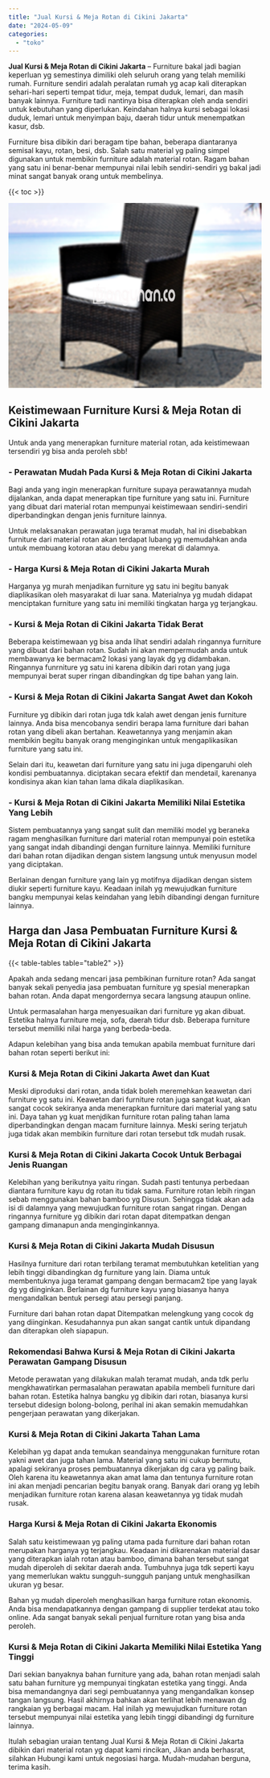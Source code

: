 ```yaml
---
title: "Jual Kursi & Meja Rotan di Cikini Jakarta"
date: "2024-05-09"
categories: 
  - "toko"
---
```


**Jual Kursi & Meja Rotan di Cikini Jakarta** – Furniture bakal jadi bagian keperluan yg semestinya dimiliki oleh seluruh orang yang telah memiliki rumah. Furniture sendiri adalah peralatan rumah yg acap kali diterapkan sehari-hari seperti tempat tidur, meja, tempat duduk, lemari, dan masih banyak lainnya. Furniture tadi nantinya bisa diterapkan oleh anda sendiri untuk kebutuhan yang diperlukan. Keindahan halnya kursi sebagai lokasi duduk, lemari untuk menyimpan baju, daerah tidur untuk menempatkan kasur, dsb.

Furniture bisa dibikin dari beragam tipe bahan, beberapa diantaranya semisal kayu, rotan, besi, dsb. Salah satu material yg paling simpel digunakan untuk membikin furniture adalah material rotan. Ragam bahan yang satu ini benar-benar mempunyai nilai lebih sendiri-sendiri yg bakal jadi minat sangat banyak orang untuk membelinya.

{{< toc >}}

![Jual Kursi & Meja Rotan di Cikini Jakarta](/images/kursi-meja-rotan-murah34.png)

## Keistimewaan Furniture Kursi & Meja Rotan di Cikini Jakarta

Untuk anda yang menerapkan furniture material rotan, ada keistimewaan tersendiri yg bisa anda peroleh sbb!

### \- Perawatan Mudah Pada Kursi & Meja Rotan di Cikini Jakarta

Bagi anda yang ingin menerapkan furniture supaya perawatannya mudah dijalankan, anda dapat menerapkan tipe furniture yang satu ini. Furniture yang dibuat dari material rotan mempunyai keistimewaan sendiri-sendiri diperbandingkan dengan jenis furniture lainnya.

Untuk melaksanakan perawatan juga teramat mudah, hal ini disebabkan furniture dari material rotan akan terdapat lubang yg memudahkan anda untuk membuang kotoran atau debu yang merekat di dalamnya.

### \- Harga Kursi & Meja Rotan di Cikini Jakarta Murah

Harganya yg murah menjadikan furniture yg satu ini begitu banyak diaplikasikan oleh masyarakat di luar sana. Materialnya yg mudah didapat menciptakan furniture yang satu ini memiliki tingkatan harga yg terjangkau.

### \- Kursi & Meja Rotan di Cikini Jakarta Tidak Berat

Beberapa keistimewaan yg bisa anda lihat sendiri adalah ringannya furniture yang dibuat dari bahan rotan. Sudah ini akan mempermudah anda untuk membawanya ke bermacam2 lokasi yang layak dg yg didambakan. Ringannya funrniture yg satu ini karena dibikin dari rotan yang juga mempunyai berat super ringan dibandingkan dg tipe bahan yang lain.

### \- Kursi & Meja Rotan di Cikini Jakarta Sangat Awet dan Kokoh

Furniture yg dibikin dari rotan juga tdk kalah awet dengan jenis furniture lainnya. Anda bisa mencobanya sendiri berapa lama furniture dari bahan rotan yang dibeli akan bertahan. Keawetannya yang menjamin akan membikin begitu banyak orang menginginkan untuk mengaplikasikan furniture yang satu ini.

Selain dari itu, keawetan dari furniture yang satu ini juga dipengaruhi oleh kondisi pembuatannya. diciptakan secara efektif dan mendetail, karenanya kondisinya akan kian tahan lama dikala diaplikasikan.

### \- Kursi & Meja Rotan di Cikini Jakarta Memiliki Nilai Estetika Yang Lebih

Sistem pembuatannya yang sangat sulit dan memiliki model yg beraneka ragam menghasilkan furniture dari material rotan mempunyai poin estetika yang sangat indah dibandingi dengan furniture lainnya. Memiliki furniture dari bahan rotan dijadikan dengan sistem langsung untuk menyusun model yang diciptakan.

Berlainan dengan furniture yang lain yg motifnya dijadikan dengan sistem diukir seperti furniture kayu. Keadaan inilah yg mewujudkan furniture bangku mempunyai kelas keindahan yang lebih dibandingi dengan furniture lainnya.

## Harga dan Jasa Pembuatan Furniture Kursi & Meja Rotan di Cikini Jakarta

{{< table-tables table="table2" >}}

Apakah anda sedang mencari jasa pembikinan furniture rotan? Ada sangat banyak sekali penyedia jasa pembuatan furniture yg spesial menerapkan bahan rotan. Anda dapat mengordernya secara langsung ataupun online.

Untuk permasalahan harga menyesuaikan dari furniture yg akan dibuat. Estetika halnya furniture meja, sofa, daerah tidur dsb. Beberapa furniture tersebut memiliki nilai harga yang berbeda-beda.

Adapun kelebihan yang bisa anda temukan apabila membuat furniture dari bahan rotan seperti berikut ini:

### Kursi & Meja Rotan di Cikini Jakarta Awet dan Kuat

Meski diproduksi dari rotan, anda tidak boleh meremehkan keawetan dari furniture yg satu ini. Keawetan dari furniture rotan juga sangat kuat, akan sangat cocok sekiranya anda menerapkan furniture dari material yang satu ini. Daya tahan yg kuat menjdikan furniture rotan paling tahan lama diperbandingkan dengan macam furniture lainnya. Meski sering terjatuh juga tidak akan membikin furniture dari rotan tersebut tdk mudah rusak.

### Kursi & Meja Rotan di Cikini Jakarta Cocok Untuk Berbagai Jenis Ruangan

Kelebihan yang berikutnya yaitu ringan. Sudah pasti tentunya perbedaan diantara furniture kayu dg rotan itu tidak sama. Furniture rotan lebih ringan sebab menggunakan bahan bamboo yg Disusun. Sehingga tidak akan ada isi di dalamnya yang mewujudkan furniture rotan sangat ringan. Dengan ringannya furniture yg dibikin dari rotan dapat ditempatkan dengan gampang dimanapun anda menginginkannya.

### Kursi & Meja Rotan di Cikini Jakarta Mudah Disusun

Hasilnya furniture dari rotan terbilang teramat membutuhkan ketelitian yang lebih tinggi dibandingkan dg furniture yang lain. Diama untuk membentuknya juga teramat gampang dengan bermacam2 tipe yang layak dg yg diinginkan. Berlainan dg furniture kayu yang biasanya hanya mengandalkan bentuk persegi atau persegi panjang.

Furniture dari bahan rotan dapat Ditempatkan melengkung yang cocok dg yang diinginkan. Kesudahannya pun akan sangat cantik untuk dipandang dan diterapkan oleh siapapun.

### Rekomendasi Bahwa Kursi & Meja Rotan di Cikini Jakarta Perawatan Gampang Disusun

Metode perawatan yang dilakukan malah teramat mudah, anda tdk perlu mengkhawatirkan permasalahan perawatan apabila membeli furniture dari bahan rotan. Estetika halnya bangku yg dibikin dari rotan, biasanya kursi tersebut didesign bolong-bolong, perihal ini akan semakin memudahkan pengerjaan perawatan yang dikerjakan.

### Kursi & Meja Rotan di Cikini Jakarta Tahan Lama

Kelebihan yg dapat anda temukan seandainya menggunakan furniture rotan yakni awet dan juga tahan lama. Material yang satu ini cukup bermutu, apalagi sekiranya proses pembuatannya dikerjakan dg cara yg paling baik. Oleh karena itu keawetannya akan amat lama dan tentunya furniture rotan ini akan menjadi pencarian begitu banyak orang. Banyak dari orang yg lebih menjadikan furniture rotan karena alasan keawetannya yg tidak mudah rusak.

### Harga Kursi & Meja Rotan di Cikini Jakarta Ekonomis

Salah satu keistimewaan yg paling utama pada furniture dari bahan rotan merupakan harganya yg terjangkau. Keadaan ini dikarenakan material dasar yang diterapkan ialah rotan atau bamboo, dimana bahan tersebut sangat mudah diperoleh di sekitar daerah anda. Tumbuhnya juga tdk seperti kayu yang memerlukan waktu sungguh-sungguh panjang untuk menghasilkan ukuran yg besar.

Bahan yg mudah diperoleh menghasilkan harga furniture rotan ekonomis. Anda bisa mendapatkannya dengan gampang di supplier terdekat atau toko online. Ada sangat banyak sekali penjual furniture rotan yang bisa anda peroleh.

### Kursi & Meja Rotan di Cikini Jakarta Memiliki Nilai Estetika Yang Tinggi

Dari sekian banyaknya bahan furniture yang ada, bahan rotan menjadi salah satu bahan furniture yg mempunyai tingkatan estetika yang tinggi. Anda bisa memandangnya dari segi pembuatannya yang mengandalkan konsep tangan langsung. Hasil akhirnya bahkan akan terlihat lebih menawan dg rangkaian yg berbagai macam. Hal inilah yg mewujudkan furniture rotan tersebut mempunyai nilai estetika yang lebih tinggi dibandingi dg furniture lainnya.

Itulah sebagian uraian tentang Jual Kursi & Meja Rotan di Cikini Jakarta dibikin dari material rotan yg dapat kami rincikan, Jikan anda berhasrat, silahkan Hubungi kami untuk negosiasi harga. Mudah-mudahan berguna, terima kasih.
